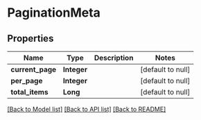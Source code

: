 # PaginationMeta

## Properties

| Name             | Type        | Description | Notes             |
| ---------------- | ----------- | ----------- | ----------------- |
| **current_page** | **Integer** |             | [default to null] |
| **per_page**     | **Integer** |             | [default to null] |
| **total_items**  | **Long**    |             | [default to null] |

[[Back to Model list]](../README.md#documentation-for-models) [[Back to API list]](../README.md#documentation-for-api-endpoints) [[Back to README]](../README.md)
